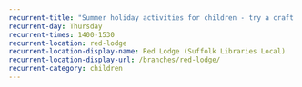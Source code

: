 ```yaml
---
recurrent-title: "Summer holiday activities for children - try a craft activity and/or take part in the Summer Reading Challenge. Under-7s must be accompanied by an adult."
recurrent-day: Thursday
recurrent-times: 1400-1530
recurrent-location: red-lodge
recurrent-location-display-name: Red Lodge (Suffolk Libraries Local)
recurrent-location-display-url: /branches/red-lodge/
recurrent-category: children
---
```

